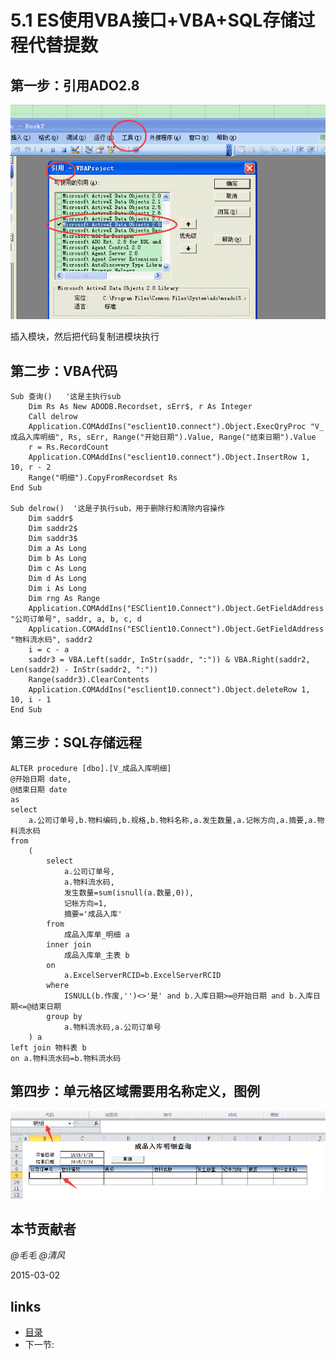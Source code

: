 # 5.1 ES使用VBA接口+VBA+SQL存储过程代替提数

## 第一步：引用ADO2.8
![](images/5.1.1.png?raw=true)
 
插入模块，然后把代码复制进模块执行


## 第二步：VBA代码
	Sub 查询()   '这是主执行sub
		Dim Rs As New ADODB.Recordset, sErr$, r As Integer
		Call delrow
		Application.COMAddIns("esclient10.connect").Object.ExecQryProc "V_成品入库明细", Rs, sErr, Range("开始日期").Value, Range("结束日期").Value
		r = Rs.RecordCount
		Application.COMAddIns("esclient10.connect").Object.InsertRow 1, 10, r - 2
		Range("明细").CopyFromRecordset Rs
	End Sub

	Sub delrow()  '这是子执行sub，用于删除行和清除内容操作
		Dim saddr$
		Dim saddr2$
		Dim saddr3$
		Dim a As Long
		Dim b As Long
		Dim c As Long
		Dim d As Long
		Dim i As Long
		Dim rng As Range
		Application.COMAddIns("ESClient10.Connect").Object.GetFieldAddress "公司订单号", saddr, a, b, c, d
		Application.COMAddIns("ESClient10.Connect").Object.GetFieldAddress "物料流水码", saddr2
		i = c - a
		saddr3 = VBA.Left(saddr, InStr(saddr, ":")) & VBA.Right(saddr2, Len(saddr2) - InStr(saddr2, ":"))
		Range(saddr3).ClearContents
		Application.COMAddIns("esclient10.connect").Object.deleteRow 1, 10, i - 1
	End Sub

## 第三步：SQL存储远程
	ALTER procedure [dbo].[V_成品入库明细]
	@开始日期 date,
	@结束日期 date
	as
	select
		a.公司订单号,b.物料编码,b.规格,b.物料名称,a.发生数量,a.记帐方向,a.摘要,a.物料流水码
	from
		(
			select
				a.公司订单号,
				a.物料流水码,
				发生数量=sum(isnull(a.数量,0)),
				记帐方向=1,
				摘要='成品入库'
			from
				成品入库单_明细 a
			inner join
				成品入库单_主表 b
			on
				a.ExcelServerRCID=b.ExcelServerRCID
			where
				ISNULL(b.作废,'')<>'是' and b.入库日期>=@开始日期 and b.入库日期<=@结束日期
			group by
				a.物料流水码,a.公司订单号
		) a
	left join 物料表 b
	on a.物料流水码=b.物料流水码

## 第四步：单元格区域需要用名称定义，图例
![](images/5.1.2.png?raw=true)

## 本节贡献者
*@毛毛*
*@清风*

2015-03-02

## links
  * [目录](<preface.md>)
  * 下一节: [](<05.2.md>)
